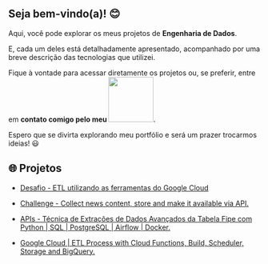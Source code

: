 ## Seja bem-vindo(a)! 😊

Aqui, você pode explorar os meus projetos de **Engenharia de Dados**.

E, cada um deles está detalhadamente apresentado, acompanhado por uma breve descrição das tecnologias que utilizei.

Fique à vontade para acessar diretamente os projetos ou, se preferir, entre em **contato comigo pelo meu <a href="https://www.linkedin.com/in/devguilhermecarvalho/" target="_blank"><img src="https://img.shields.io/badge/LinkedIn-0077B5?style=for-the-badge&logo=linkedin&logoColor=white" target="_blank" width='90'></a>**.

Espero que se divirta explorando meu portfólio e será um prazer trocarmos ideias! 😃

##  🌐 Projetos

- <a href="https://github.com/devguilhermecarvalho/git-gcp-challenge-ipnet">Desafio - ETL utilizando as ferramentas do Google Cloud</a>

- <a href="https://github.com/devguilhermecarvalho/challenge-collect_news_content_and_store">Challenge - Collect news content, store and make it available via API.</a>

- <a href="https://github.com/devguilhermecarvalho/astro_api_fipe_extractor">APIs - Técnica de Extrações de Dados Avançados da Tabela Fipe com Python | SQL | PostgreSQL | Airflow | Docker.</a>

- <a href="https://github.com/devguilhermecarvalho/gcloud-automated-marketdata">Google Cloud | ETL Process with Cloud Functions, Build, Scheduler, Storage and BigQuery.</a>


